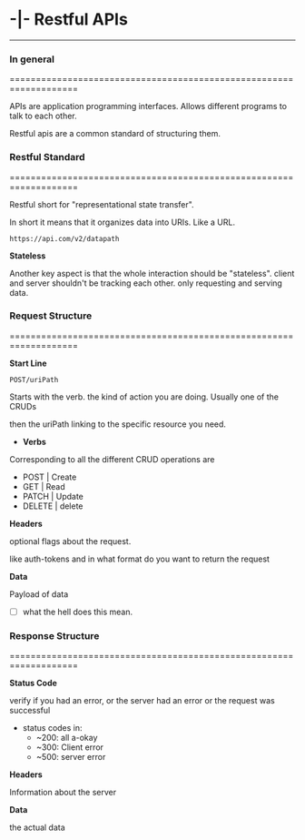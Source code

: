 # **-|- Restful APIs**

---

### **In general**

===================================================================

APIs are application programming interfaces. Allows different programs to talk to each other.

Restful apis are a common standard of structuring them.

### **Restful Standard**

===================================================================

Restful short for "representational state transfer".

In short it means that it organizes data into URIs. Like a URL.

```
https://api.com/v2/datapath
```

**Stateless**

Another key aspect is that the whole interaction should be "stateless". client and server shouldn't be tracking each other. only requesting and serving data.

### **Request Structure**

===================================================================

**Start Line**

```
POST/uriPath
```

Starts with the verb. the kind of action you are doing. Usually one of the CRUDs

then the uriPath linking to the specific resource you need.

* **Verbs**

Corresponding to all the different CRUD operations are

* POST | Create
* GET | Read
* PATCH | Update
* DELETE | delete

**Headers**

optional flags about the request.

like auth-tokens and in what format do you want to return the request

**Data**

Payload of data

* [ ] what the hell does this mean.

### **Response Structure**

===================================================================

**Status Code**

verify if you had an error, or the server had an error or the request was successful

* status codes in:
  * \~200: all a-okay
  * \~300: Client error
  * \~500: server error

**Headers**

Information about the server

**Data**

the actual data